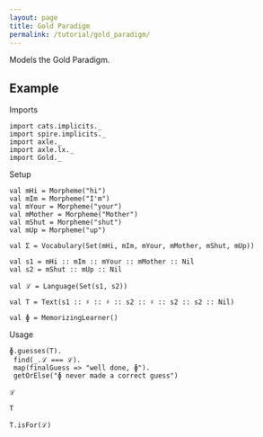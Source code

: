 ```yaml
---
layout: page
title: Gold Paradigm
permalink: /tutorial/gold_paradigm/
---
```


Models the Gold Paradigm.

## Example

Imports

```tut:silent
import cats.implicits._
import spire.implicits._
import axle._
import axle.lx._
import Gold._
```

Setup

```tut:silent
val mHi = Morpheme("hi")
val mIm = Morpheme("I'm")
val mYour = Morpheme("your")
val mMother = Morpheme("Mother")
val mShut = Morpheme("shut")
val mUp = Morpheme("up")

val Σ = Vocabulary(Set(mHi, mIm, mYour, mMother, mShut, mUp))

val s1 = mHi :: mIm :: mYour :: mMother :: Nil
val s2 = mShut :: mUp :: Nil

val ℒ = Language(Set(s1, s2))

val T = Text(s1 :: ♯ :: ♯ :: s2 :: ♯ :: s2 :: s2 :: Nil)

val ɸ = MemorizingLearner()
```

Usage

```tut:book
ɸ.guesses(T).
 find(_.ℒ === ℒ).
 map(finalGuess => "well done, ɸ").
 getOrElse("ɸ never made a correct guess")

ℒ

T

T.isFor(ℒ)
```
